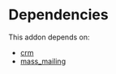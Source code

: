 # Dependencies

This addon depends on:

- [crm](https://github.com/bringout/oca-ocb-crm)
- [mass_mailing](https://github.com/bringout/oca-ocb-mail)
